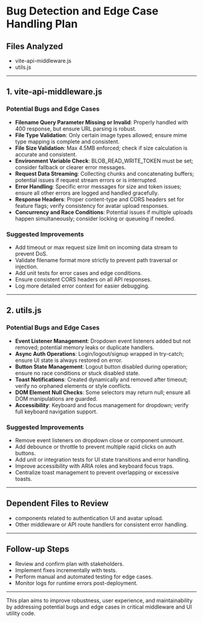 # Bug Detection and Edge Case Handling Plan

## Files Analyzed
- vite-api-middleware.js
- utils.js

---

## 1. vite-api-middleware.js

### Potential Bugs and Edge Cases
- **Filename Query Parameter Missing or Invalid**: Properly handled with 400 response, but ensure URL parsing is robust.
- **File Type Validation**: Only certain image types allowed; ensure mime type mapping is complete and consistent.
- **File Size Validation**: Max 4.5MB enforced; check if size calculation is accurate and consistent.
- **Environment Variable Check**: BLOB_READ_WRITE_TOKEN must be set; consider fallback or clearer error messages.
- **Request Data Streaming**: Collecting chunks and concatenating buffers; potential issues if request stream errors or is interrupted.
- **Error Handling**: Specific error messages for size and token issues; ensure all other errors are logged and handled gracefully.
- **Response Headers**: Proper content-type and CORS headers set for feature flags; verify consistency for avatar upload responses.
- **Concurrency and Race Conditions**: Potential issues if multiple uploads happen simultaneously; consider locking or queueing if needed.

### Suggested Improvements
- Add timeout or max request size limit on incoming data stream to prevent DoS.
- Validate filename format more strictly to prevent path traversal or injection.
- Add unit tests for error cases and edge conditions.
- Ensure consistent CORS headers on all API responses.
- Log more detailed error context for easier debugging.

---

## 2. utils.js

### Potential Bugs and Edge Cases
- **Event Listener Management**: Dropdown event listeners added but not removed; potential memory leaks or duplicate handlers.
- **Async Auth Operations**: Login/logout/signup wrapped in try-catch; ensure UI state is always restored on error.
- **Button State Management**: Logout button disabled during operation; ensure no race conditions or stuck disabled state.
- **Toast Notifications**: Created dynamically and removed after timeout; verify no orphaned elements or style conflicts.
- **DOM Element Null Checks**: Some selectors may return null; ensure all DOM manipulations are guarded.
- **Accessibility**: Keyboard and focus management for dropdown; verify full keyboard navigation support.

### Suggested Improvements
- Remove event listeners on dropdown close or component unmount.
- Add debounce or throttle to prevent multiple rapid clicks on auth buttons.
- Add unit or integration tests for UI state transitions and error handling.
- Improve accessibility with ARIA roles and keyboard focus traps.
- Centralize toast management to prevent overlapping or excessive toasts.

---

## Dependent Files to Review
- components related to authentication UI and avatar upload.
- Other middleware or API route handlers for consistent error handling.

---

## Follow-up Steps
- Review and confirm plan with stakeholders.
- Implement fixes incrementally with tests.
- Perform manual and automated testing for edge cases.
- Monitor logs for runtime errors post-deployment.

---

This plan aims to improve robustness, user experience, and maintainability by addressing potential bugs and edge cases in critical middleware and UI utility code.

